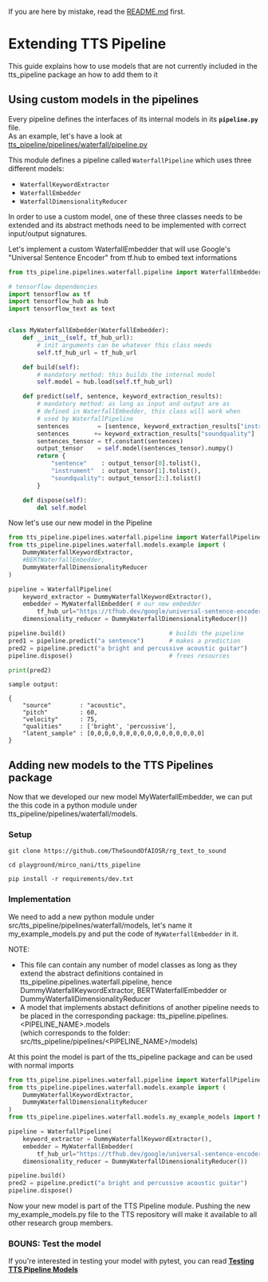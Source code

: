If you are here by mistake, read the [README.md](../README.md) first.

# Extending TTS Pipeline
This guide explains how to use models that are not currently included in the tts_pipeline package an how to add them to it

## Using custom models in the pipelines
Every pipeline defines the interfaces of its internal models in its **`pipeline.py`** file.  
As an example, let's have a look at [tts_pipeline/pipelines/waterfall/pipeline.py](../src/tts_pipeline/pipelines/waterfall/pipeline.py)  
  
This module defines a pipeline called ``` WaterfallPipeline ``` which uses three different models:  
* ``` WaterfallKeywordExtractor ```
* ``` WaterfallEmbedder ```
* ``` WaterfallDimensionalityReducer ```  
  
  
In order to use a custom model, one of these three classes needs to be extended and its abstract methods need to be implemented with correct input/output signatures.   
  
Let's implement a custom WaterfallEmbedder that will use Google's "Universal Sentence Encoder" from tf.hub to embed text informations

```python
from tts_pipeline.pipelines.waterfall.pipeline import WaterfallEmbedder

# tensorflow dependencies
import tensorflow as tf
import tensorflow_hub as hub
import tensorflow_text as text


class MyWaterfallEmbedder(WaterfallEmbedder):
    def __init__(self, tf_hub_url): 
        # init arguments can be whatever this class needs
        self.tf_hub_url = tf_hub_url

    def build(self): 
        # mandatory method: this builds the internal model
        self.model = hub.load(self.tf_hub_url)

    def predict(self, sentence, keyword_extraction_results):
        # mandatory method: as long as input and output are as
        # defined in WaterfallEmbedder, this class will work when 
        # used by WaterfallPipeline
        sentences        = [sentence, keyword_extraction_results["instrument"]] 
        sentences       += keyword_extraction_results["soundquality"]
        sentences_tensor = tf.constant(sentences)
        output_tensor    = self.model(sentences_tensor).numpy()
        return {
            "sentence"    : output_tensor[0].tolist(),
            "instrument"  : output_tensor[1].tolist(),
            "soundquality": output_tensor[2:].tolist()
        }

    def dispose(self):
        del self.model
```
Now let's use our new model in the Pipeline
```python
from tts_pipeline.pipelines.waterfall.pipeline import WaterfallPipeline
from tts_pipeline.pipelines.waterfall.models.example import (
    DummyWaterfallKeywordExtractor,
    #BERTWaterfallEmbedder,
    DummyWaterfallDimensionalityReducer
)

pipeline = WaterfallPipeline(
    keyword_extractor = DummyWaterfallKeywordExtractor(),
    embedder = MyWaterfallEmbedder( # our new embedder
        tf_hub_url="https://tfhub.dev/google/universal-sentence-encoder/4"),
    dimensionality_reducer = DummyWaterfallDimensionalityReducer())

pipeline.build()                             # builds the pipeline
pred1 = pipeline.predict("a sentence")       # makes a prediction
pred2 = pipeline.predict("a bright and percussive acoustic guitar")
pipeline.dispose()                           # frees resources

print(pred2)
```
``` sample output: ```
```
{
    "source"        : "acoustic",
    "pitch"         : 60,
    "velocity"      : 75,
    "qualities"     : ['bright', 'percussive'],
    "latent_sample" : [0,0,0,0,0,0,0,0,0,0,0,0,0,0,0,0]
}
```

## Adding new models to the TTS Pipelines package

Now that we developed our new model MyWaterfallEmbedder, we can put the this code in a python module under tts_pipeline/pipelines/waterfall/models.

### Setup  
``` 
git clone https://github.com/TheSoundOfAIOSR/rg_text_to_sound

cd playground/mirco_nani/tts_pipeline

pip install -r requirements/dev.txt
```

### Implementation
We need to add a new python module under src/tts_pipeline/pipelines/waterfall/models, let's name it my_example_models.py and put the code of ```MyWaterfallEmbedder``` in it.  
  
NOTE:  
* This file can contain any number of model classes as long as they extend the abstract definitions contained in tts_pipeline.pipelines.waterfall.pipeline, hence DummyWaterfallKeywordExtractor, BERTWaterfallEmbedder or DummyWaterfallDimensionalityReducer   
* A model that implements abstact definitions of another pipeline needs to be placed in the corresponding package: tts_pipeline.pipelines.\<PIPELINE_NAME\>.models   
(which corresponds to the folder: src/tts_pipeline/pipelines/\<PIPELINE_NAME\>/models)

At this point the model is part of the tts_pipeline package and can be used with normal imports  
```python
from tts_pipeline.pipelines.waterfall.pipeline import WaterfallPipeline
from tts_pipeline.pipelines.waterfall.models.example import (
    DummyWaterfallKeywordExtractor,
    DummyWaterfallDimensionalityReducer
)
from tts_pipeline.pipelines.waterfall.models.my_example_models import MyWaterfallEmbedder

pipeline = WaterfallPipeline(
    keyword_extractor = DummyWaterfallKeywordExtractor(),
    embedder = MyWaterfallEmbedder(
        tf_hub_url="https://tfhub.dev/google/universal-sentence-encoder/4"),
    dimensionality_reducer = DummyWaterfallDimensionalityReducer())

pipeline.build()                             
pred2 = pipeline.predict("a bright and percussive acoustic guitar")
pipeline.dispose()       
```

Now your new model is part of the TTS Pipeline module. Pushing the new my_example_models.py file to the TTS repository will make it available to all other research group members.

### BOUNS: Test the model
If you're interested in testing your model with pytest, you can read **[Testing TTS Pipeline Models](testing_tts_pipeline_models.md)**

